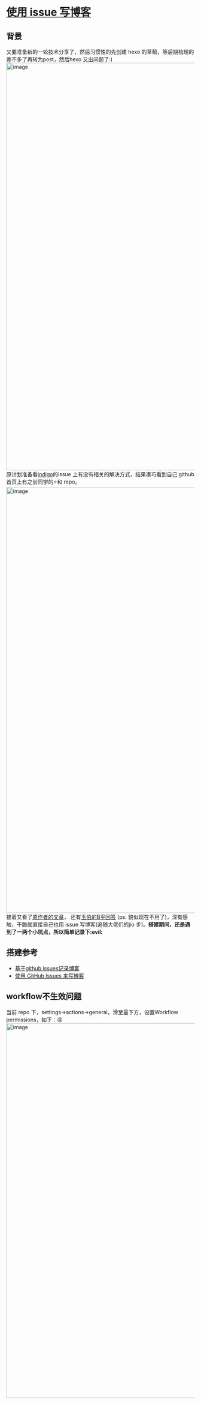 # [使用 issue 写博客](https://github.com/Winniekun/article/issues/2)

## 背景
又要准备新的一轮技术分享了，然后习惯性的先创建 hexo 的草稿，等后期梳理的差不多了再转为post，然后hexo 又出问题了:)
<img width="1087" alt="image" src="https://user-images.githubusercontent.com/19886738/221576078-7976c3ee-c599-4043-8039-0dc1bc1ff795.png">
原计划准备看[indigo](https://github.com/yscoder/hexo-theme-indigo)的issue 上有没有相关的解决方式，结果凑巧看到自己 github 首页上有之前同学的:star:和 repo。
<img width="1136" alt="image" src="https://user-images.githubusercontent.com/19886738/221577242-30573299-6b87-480f-b2c5-9489872869e3.png">
接着又看了[原作者的文章](https://github.com/yihong0618/gitblog/issues/177)， 还有[玉伯的B乎回答](https://www.zhihu.com/question/32066000/answer/54492231) (ps: 貌似现在不用了)，深有感触，干脆就直接自己也用 issue 写博客(追随大佬们的jio 步)。**搭建期间，还是遇到了一两个小坑点，所以简单记录下:evil:**

## 搭建参考
- [基于github issues记录博客](https://github.com/void-syh/blog/issues/1)
- [使用 GitHub Issues 来写博客](https://zhuanlan.zhihu.com/p/400962805)
## workflow不生效问题
当前 repo 下，settings->actions->general，滑至最下方，设置Workflow permissions，如下：:angry:
<img width="1000" alt="image" src="https://user-images.githubusercontent.com/19886738/221485792-9987d490-4f6f-4603-9c04-9ec99b4729f2.png">

